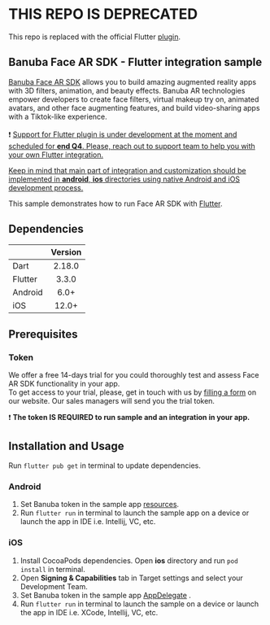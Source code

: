 # THIS REPO IS DEPRECATED
This repo is replaced with the official Flutter [plugin](https://pub.dev/packages/banuba_sdk). 

## Banuba Face AR SDK - Flutter integration sample

[Banuba Face AR SDK](https://www.banuba.com/facear-sdk/face-filters) allows you to build amazing augmented reality apps with 3D filters, animation, and beauty effects.
Banuba AR technologies empower developers to create face filters, virtual makeup try on, animated avatars, and other face augmenting features, and build video-sharing apps with a Tiktok-like experience.
<br></br>
:exclamation: <ins>Support for Flutter plugin is under development at the moment and scheduled for __end Q4__. Please, reach out to [support team](https://www.banuba.com/faq/kb-tickets/new) to help you with your own Flutter integration.<ins>

<ins>Keep in mind that main part of integration and customization should be implemented in **android**, **ios** directories using native Android and iOS development process.<ins>

This sample demonstrates how to run Face AR SDK with [Flutter](https://flutter.dev/).


## Dependencies
|       | Version | 
| --------- |:-------:| 
| Dart      | 2.18.0  | 
| Flutter   |  3.3.0  |
| Android      |  6.0+   |
| iOS          |  12.0+  |

## Prerequisites
### Token
We offer а free 14-days trial for you could thoroughly test and assess Face AR SDK functionality in your app.</br>
To get access to your trial, please, get in touch with us by [filling a form](https://www.banuba.com/facear-sdk/face-filters) on our website. Our sales managers will send you the trial token.

:exclamation: __The token **IS REQUIRED** to run sample and an integration in your app.__</br>

## Installation and Usage
Run ```flutter pub get``` in terminal to update dependencies.

### Android
1. Set Banuba token in the sample app [resources](https://github.com/Banuba/face-ar-flutter-sample/blob/master/android/app/src/main/res/values/strings.xml#L3).
2. Run ```flutter run``` in terminal to launch the sample app on a device or launch the app in IDE i.e. Intellij, VC, etc.

### iOS
1. Install CocoaPods dependencies. Open **ios** directory and run ```pod install``` in terminal.
2. Open **Signing & Capabilities** tab in Target settings and select your Development Team.
3. Set Banuba token in the sample app [AppDelegate](https://github.com/Banuba/face-ar-flutter-sample/blob/master/ios/Runner/AppDelegate.swift#L17) .
4. Run ```flutter run``` in terminal to launch the sample on a device or launch the app in IDE i.e. XCode, Intellij, VC, etc.
